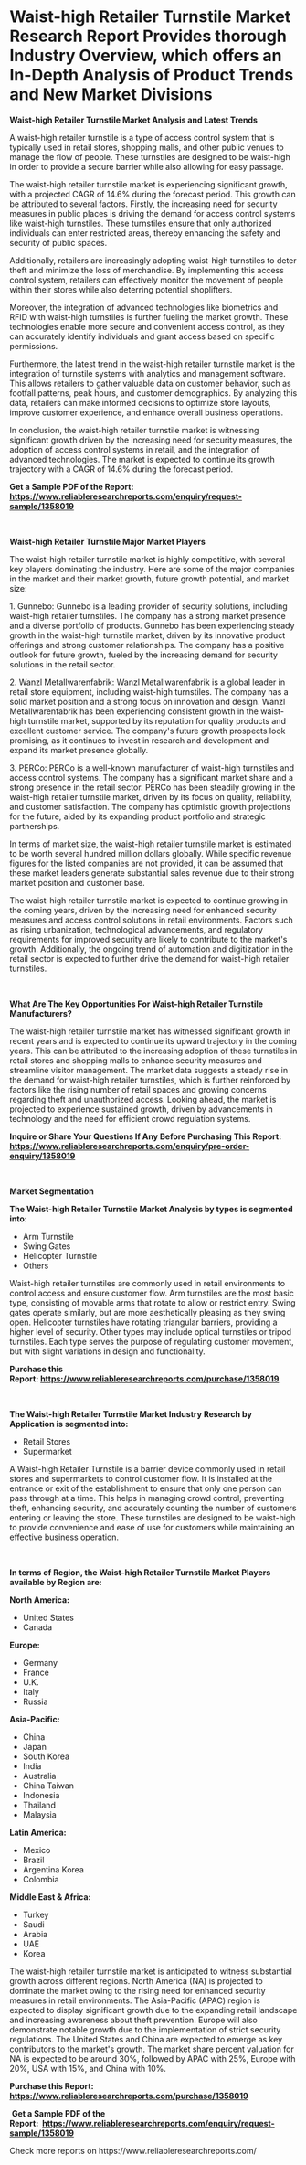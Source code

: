 <p><h1>Waist-high Retailer Turnstile Market Research Report Provides thorough Industry Overview, which offers an In-Depth Analysis of Product Trends and New Market Divisions</h1></p><p><strong>Waist-high Retailer Turnstile Market Analysis and Latest Trends</strong></p>
<p><p>A waist-high retailer turnstile is a type of access control system that is typically used in retail stores, shopping malls, and other public venues to manage the flow of people. These turnstiles are designed to be waist-high in order to provide a secure barrier while also allowing for easy passage.</p><p>The waist-high retailer turnstile market is experiencing significant growth, with a projected CAGR of 14.6% during the forecast period. This growth can be attributed to several factors. Firstly, the increasing need for security measures in public places is driving the demand for access control systems like waist-high turnstiles. These turnstiles ensure that only authorized individuals can enter restricted areas, thereby enhancing the safety and security of public spaces.</p><p>Additionally, retailers are increasingly adopting waist-high turnstiles to deter theft and minimize the loss of merchandise. By implementing this access control system, retailers can effectively monitor the movement of people within their stores while also deterring potential shoplifters.</p><p>Moreover, the integration of advanced technologies like biometrics and RFID with waist-high turnstiles is further fueling the market growth. These technologies enable more secure and convenient access control, as they can accurately identify individuals and grant access based on specific permissions.</p><p>Furthermore, the latest trend in the waist-high retailer turnstile market is the integration of turnstile systems with analytics and management software. This allows retailers to gather valuable data on customer behavior, such as footfall patterns, peak hours, and customer demographics. By analyzing this data, retailers can make informed decisions to optimize store layouts, improve customer experience, and enhance overall business operations.</p><p>In conclusion, the waist-high retailer turnstile market is witnessing significant growth driven by the increasing need for security measures, the adoption of access control systems in retail, and the integration of advanced technologies. The market is expected to continue its growth trajectory with a CAGR of 14.6% during the forecast period.</p></p>
<p><strong>Get a Sample PDF of the Report:&nbsp; <a href="https://www.reliableresearchreports.com/enquiry/request-sample/1358019">https://www.reliableresearchreports.com/enquiry/request-sample/1358019</a></strong></p>
<p>&nbsp;</p>
<p><strong>Waist-high Retailer Turnstile Major Market Players</strong></p>
<p><p>The waist-high retailer turnstile market is highly competitive, with several key players dominating the industry. Here are some of the major companies in the market and their market growth, future growth potential, and market size:</p><p>1. Gunnebo: Gunnebo is a leading provider of security solutions, including waist-high retailer turnstiles. The company has a strong market presence and a diverse portfolio of products. Gunnebo has been experiencing steady growth in the waist-high turnstile market, driven by its innovative product offerings and strong customer relationships. The company has a positive outlook for future growth, fueled by the increasing demand for security solutions in the retail sector.</p><p>2. Wanzl Metallwarenfabrik: Wanzl Metallwarenfabrik is a global leader in retail store equipment, including waist-high turnstiles. The company has a solid market position and a strong focus on innovation and design. Wanzl Metallwarenfabrik has been experiencing consistent growth in the waist-high turnstile market, supported by its reputation for quality products and excellent customer service. The company's future growth prospects look promising, as it continues to invest in research and development and expand its market presence globally.</p><p>3. PERCo: PERCo is a well-known manufacturer of waist-high turnstiles and access control systems. The company has a significant market share and a strong presence in the retail sector. PERCo has been steadily growing in the waist-high retailer turnstile market, driven by its focus on quality, reliability, and customer satisfaction. The company has optimistic growth projections for the future, aided by its expanding product portfolio and strategic partnerships.</p><p>In terms of market size, the waist-high retailer turnstile market is estimated to be worth several hundred million dollars globally. While specific revenue figures for the listed companies are not provided, it can be assumed that these market leaders generate substantial sales revenue due to their strong market position and customer base.</p><p>The waist-high retailer turnstile market is expected to continue growing in the coming years, driven by the increasing need for enhanced security measures and access control solutions in retail environments. Factors such as rising urbanization, technological advancements, and regulatory requirements for improved security are likely to contribute to the market's growth. Additionally, the ongoing trend of automation and digitization in the retail sector is expected to further drive the demand for waist-high retailer turnstiles.</p></p>
<p>&nbsp;</p>
<p><strong>What Are The Key Opportunities For Waist-high Retailer Turnstile Manufacturers?</strong></p>
<p><p>The waist-high retailer turnstile market has witnessed significant growth in recent years and is expected to continue its upward trajectory in the coming years. This can be attributed to the increasing adoption of these turnstiles in retail stores and shopping malls to enhance security measures and streamline visitor management. The market data suggests a steady rise in the demand for waist-high retailer turnstiles, which is further reinforced by factors like the rising number of retail spaces and growing concerns regarding theft and unauthorized access. Looking ahead, the market is projected to experience sustained growth, driven by advancements in technology and the need for efficient crowd regulation systems.</p></p>
<p><strong>Inquire or Share Your Questions If Any Before Purchasing This Report: <a href="https://www.reliableresearchreports.com/enquiry/pre-order-enquiry/1358019">https://www.reliableresearchreports.com/enquiry/pre-order-enquiry/1358019</a></strong></p>
<p>&nbsp;</p>
<p><strong>Market Segmentation</strong></p>
<p><strong>The Waist-high Retailer Turnstile Market Analysis by types is segmented into:</strong></p>
<p><ul><li>Arm Turnstile</li><li>Swing Gates</li><li>Helicopter Turnstile</li><li>Others</li></ul></p>
<p><p>Waist-high retailer turnstiles are commonly used in retail environments to control access and ensure customer flow. Arm turnstiles are the most basic type, consisting of movable arms that rotate to allow or restrict entry. Swing gates operate similarly, but are more aesthetically pleasing as they swing open. Helicopter turnstiles have rotating triangular barriers, providing a higher level of security. Other types may include optical turnstiles or tripod turnstiles. Each type serves the purpose of regulating customer movement, but with slight variations in design and functionality.</p></p>
<p><strong>Purchase this Report:&nbsp;<a href="https://www.reliableresearchreports.com/purchase/1358019">https://www.reliableresearchreports.com/purchase/1358019</a></strong></p>
<p>&nbsp;</p>
<p><strong>The Waist-high Retailer Turnstile Market Industry Research by Application is segmented into:</strong></p>
<p><ul><li>Retail Stores</li><li>Supermarket</li></ul></p>
<p><p>A Waist-high Retailer Turnstile is a barrier device commonly used in retail stores and supermarkets to control customer flow. It is installed at the entrance or exit of the establishment to ensure that only one person can pass through at a time. This helps in managing crowd control, preventing theft, enhancing security, and accurately counting the number of customers entering or leaving the store. These turnstiles are designed to be waist-high to provide convenience and ease of use for customers while maintaining an effective business operation.</p></p>
<p>&nbsp;</p>
<p><strong>In terms of Region, the Waist-high Retailer Turnstile Market Players available by Region are:</strong></p>
<p>
    <p> <strong> North America: </strong>
        <ul>
            <li>United States</li>
            <li>Canada</li>
        </ul>
        </p> 
    <p> <strong> Europe: </strong>
        <ul>
            <li>Germany</li>
            <li>France</li>
            <li>U.K.</li>
            <li>Italy</li>
            <li>Russia</li>
        </ul>
        </p> 
    <p> <strong> Asia-Pacific: </strong>
        <ul>
            <li>China</li>
            <li>Japan</li>
            <li>South Korea</li>
            <li>India</li>
            <li>Australia</li>
            <li>China Taiwan</li>
            <li>Indonesia</li>
            <li>Thailand</li>
            <li>Malaysia</li>
        </ul>
        </p> 
    <p> <strong> Latin America: </strong>
        <ul>
            <li>Mexico</li>
            <li>Brazil</li>
            <li>Argentina Korea</li>
            <li>Colombia</li>
        </ul>
        </p> 
    <p> <strong> Middle East & Africa: </strong>
        <ul>
            <li>Turkey</li>
            <li>Saudi</li>
            <li>Arabia</li>
            <li>UAE</li>
            <li>Korea</li>
        </ul>
    </p>
    </p>
<p><p>The waist-high retailer turnstile market is anticipated to witness substantial growth across different regions. North America (NA) is projected to dominate the market owing to the rising need for enhanced security measures in retail environments. The Asia-Pacific (APAC) region is expected to display significant growth due to the expanding retail landscape and increasing awareness about theft prevention. Europe will also demonstrate notable growth due to the implementation of strict security regulations. The United States and China are expected to emerge as key contributors to the market's growth. The market share percent valuation for NA is expected to be around 30%, followed by APAC with 25%, Europe with 20%, USA with 15%, and China with 10%.</p></p>
<p><strong>Purchase this Report: <a href="https://www.reliableresearchreports.com/purchase/1358019">https://www.reliableresearchreports.com/purchase/1358019</a></strong></p>
<p>&nbsp;<strong>Get a Sample PDF of the Report:&nbsp;&nbsp;<a href="https://www.reliableresearchreports.com/enquiry/request-sample/1358019">https://www.reliableresearchreports.com/enquiry/request-sample/1358019</a></strong></p>
<p><strong></strong></p>
<p>Check more reports on https://www.reliableresearchreports.com/</p>